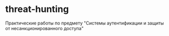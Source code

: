 # threat-hunting
Практические работы по предмету "Системы аутентификации и защиты от несанкционированного доступа"
